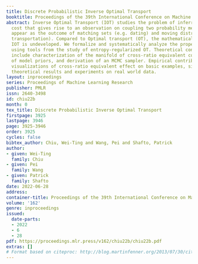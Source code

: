 ```yaml
---
title: Discrete Probabilistic Inverse Optimal Transport
booktitle: Proceedings of the 39th International Conference on Machine Learning
abstract: Inverse Optimal Transport (IOT) studies the problem of inferring the underlying
  cost that gives rise to an observation on coupling two probability measures. Couplings
  appear as the outcome of matching sets (e.g. dating) and moving distributions (e.g.
  transportation). Compared to Optimal transport (OT), the mathematical theory of
  IOT is undeveloped. We formalize and systematically analyze the properties of IOT
  using tools from the study of entropy-regularized OT. Theoretical contributions
  include characterization of the manifold of cross-ratio equivalent costs, the implications
  of model priors, and derivation of an MCMC sampler. Empirical contributions include
  visualizations of cross-ratio equivalent effect on basic examples, simulations validating
  theoretical results and experiments on real world data.
layout: inproceedings
series: Proceedings of Machine Learning Research
publisher: PMLR
issn: 2640-3498
id: chiu22b
month: 0
tex_title: Discrete Probabilistic Inverse Optimal Transport
firstpage: 3925
lastpage: 3946
page: 3925-3946
order: 3925
cycles: false
bibtex_author: Chiu, Wei-Ting and Wang, Pei and Shafto, Patrick
author:
- given: Wei-Ting
  family: Chiu
- given: Pei
  family: Wang
- given: Patrick
  family: Shafto
date: 2022-06-28
address:
container-title: Proceedings of the 39th International Conference on Machine Learning
volume: '162'
genre: inproceedings
issued:
  date-parts:
  - 2022
  - 6
  - 28
pdf: https://proceedings.mlr.press/v162/chiu22b/chiu22b.pdf
extras: []
# Format based on citeproc: http://blog.martinfenner.org/2013/07/30/citeproc-yaml-for-bibliographies/
---
```

